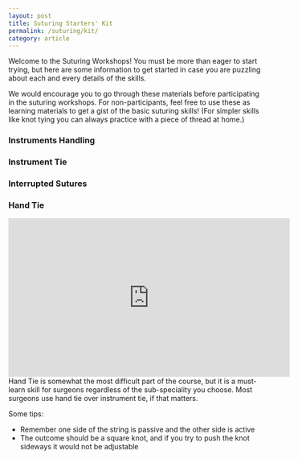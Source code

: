 ```yaml
---
layout: post
title: Suturing Starters' Kit
permalink: /suturing/kit/
category: article
---
```

Welcome to the Suturing Workshops! You must be more than eager to start trying, but here are some information to get started in case you are puzzling about each and every details of the skills.

We would encourage you to go through these materials before participating in the suturing workshops. For non-participants, feel free to use these as learning materials to get a gist of the basic suturing skills!
(For simpler skills like knot tying you can always practice with a piece of thread at home.)

### Instruments Handling


### Instrument Tie


### Interrupted Sutures


### Hand Tie
<div class="flex-video">
	<iframe width="560" height="315" src="https://www.youtube.com/embed/_lvQ2YJ0RjQ" frameborder="0" allowfullscreen></iframe>
</div>
Hand Tie is somewhat the most difficult part of the course, but it is a must-learn skill for surgeons regardless of the sub-speciality you choose. Most surgeons use hand tie over instrument tie, if that matters.

Some tips:
* Remember one side of the string is passive and the other side is active
* The outcome should be a square knot, and if you try to push the knot sideways it would not be adjustable 
